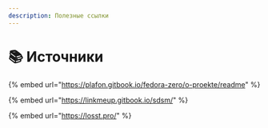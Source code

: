 ```yaml
---
description: Полезные ссылки
---
```


# 📚 Источники

{% embed url="https://plafon.gitbook.io/fedora-zero/o-proekte/readme" %}

{% embed url="https://linkmeup.gitbook.io/sdsm/" %}

{% embed url="https://losst.pro/" %}
